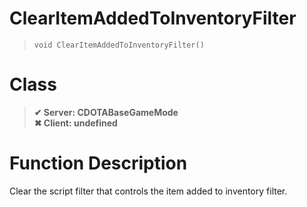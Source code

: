 # ClearItemAddedToInventoryFilter
> `void ClearItemAddedToInventoryFilter()`
# Class
> __✔ Server: CDOTABaseGameMode__  
> __✖ Client: undefined__  
# Function Description
Clear the script filter that controls the item added to inventory filter.
